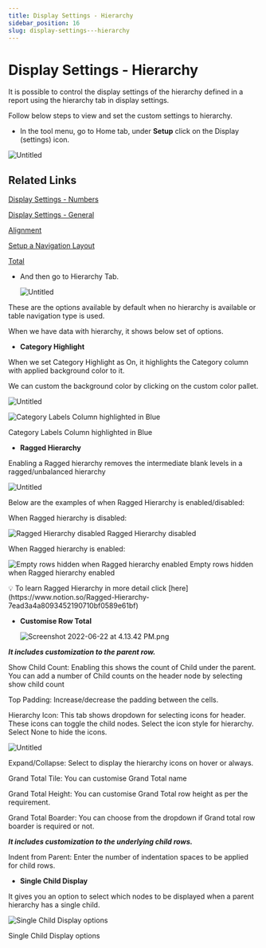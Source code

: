 ```yaml
---
title: Display Settings - Hierarchy
sidebar_position: 16
slug: display-settings---hierarchy
---
```


# Display Settings - Hierarchy

It is possible to control the display settings of the hierarchy defined in a report using the hierarchy tab in display settings.

Follow below steps to view and set the custom settings to hierarchy.

- In the tool menu, go to Home tab, under **Setup** click on the Display (settings) icon.

![Untitled](/img/Setting/Hierarchy/Hierarchy1.png)

## Related Links

[Display Settings - Numbers](https://www.notion.so/Display-Settings-Numbers-75a4c2e462394aa0b778238bf36af1bc)

[Display Settings - General](https://www.notion.so/Display-Settings-General-b182c541541a44aa8720a734b3dc9c45)

[Alignment](https://www.notion.so/Alignment-43437a8a0e0643689f6a589971252d89)

[Setup a Navigation Layout](https://www.notion.so/Setup-a-Navigation-Layout-45ed337fa8074287841e1ec17ed0b694)

[Total](https://www.notion.so/Total-1e7a1947efa04bbb92342daf9f8c437d)

- And then go to Hierarchy Tab.
    
    ![Untitled](/img/Setting/Hierarchy/Hierarchy2.png)

These are the options available by default when no hierarchy is available or table navigation type is used.

When we have data with hierarchy, it shows below set of options.

- **Category Highlight**

When we set Category Highlight as On, it highlights the Category column with applied background color to it.

We can custom the background color by clicking on the custom color pallet.

![Untitled](/img/Setting/Hierarchy/Hierarchy3.png)

![Category Labels Column highlighted in Blue](/img/Setting/Hierarchy/Hierarchy4.png)

Category Labels Column highlighted in Blue

- **Ragged Hierarchy**

Enabling a Ragged hierarchy removes the intermediate blank levels in a ragged/unbalanced hierarchy

![Untitled](/img/Setting/Hierarchy/Hierarchy5.png)

Below are the examples of when Ragged Hierarchy is enabled/disabled:

When Ragged hierarchy is disabled:

![Ragged Hierarchy disabled](/img/Setting/Hierarchy/Hierarchy6.png)
Ragged Hierarchy disabled

When Ragged hierarchy is enabled:

![Empty rows hidden when Ragged hierarchy enabled](/img/Setting/Hierarchy/Hierarchy7.png)
Empty rows hidden when Ragged hierarchy enabled

<aside>
💡 To learn Ragged Hierarchy in more detail click [here](https://www.notion.so/Ragged-Hierarchy-7ead3a4a8093452190710bf0589e61bf)

</aside>

- **Customise Row Total**
    
    ![Screenshot 2022-06-22 at 4.13.42 PM.png](/img/Setting/Hierarchy/Hierarchy8.png) 

***It includes customization to the parent row.***

Show Child Count: Enabling this shows the count of Child under the parent. You can add a number of Child counts on the header node by selecting show child count

Top Padding: Increase/decrease the padding between the cells.

Hierarchy Icon: This tab shows dropdown for selecting icons for header. These icons can toggle the child nodes. Select the icon style for hierarchy. Select None to hide the icons.

![Untitled](/img/Setting/Hierarchy/Hierarchy9.png)

Expand/Collapse: Select to display the hierarchy icons on hover or always.

Grand Total Tile: You can customise Grand Total name

Grand Total Height: You can customise Grand Total row height as per the requirement.

Grand Total Boarder: You can choose from the dropdown if Grand total row boarder is required or not.

 ***It includes customization to the underlying child rows.***

Indent from Parent: Enter the number of indentation spaces to be applied for child rows.

- **Single Child Display**

It gives you an option to select which nodes to be displayed when a parent hierarchy has a single child.

![Single Child Display options](/img/Setting/Hierarchy/Hierarchy10.png)

Single Child Display options
